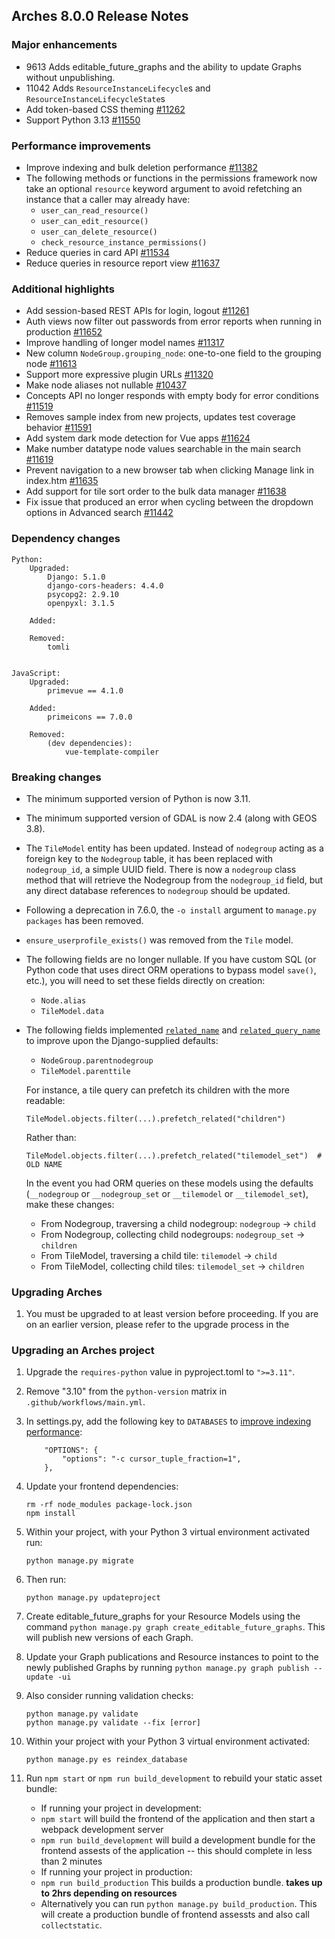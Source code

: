 Arches 8.0.0 Release Notes
--------------------------

### Major enhancements
- 9613 Adds editable_future_graphs and the ability to update Graphs without unpublishing.
- 11042 Adds `ResourceInstanceLifecycle`s and `ResourceInstanceLifecycleState`s
- Add token-based CSS theming [#11262](https://github.com/archesproject/arches/issues/11262)
- Support Python 3.13 [#11550](https://github.com/archesproject/arches/pull/11550)

### Performance improvements
- Improve indexing and bulk deletion performance [#11382](https://github.com/archesproject/arches/issues/11382)
- The following methods or functions in the permissions framework now take an optional ``resource`` keyword argument to avoid refetching an instance that a caller may already have:
    - `user_can_read_resource()`
    - `user_can_edit_resource()`
    - `user_can_delete_resource()`
    - `check_resource_instance_permissions()`
- Reduce queries in card API [#11534](https://github.com/archesproject/arches/pull/11534)
- Reduce queries in resource report view [#11637](https://github.com/archesproject/arches/pull/11637)

### Additional highlights
- Add session-based REST APIs for login, logout [#11261](https://github.com/archesproject/arches/issues/11261)
- Auth views now filter out passwords from error reports when running in production [#11652](https://github.com/archesproject/arches/issues/11652)
- Improve handling of longer model names [#11317](https://github.com/archesproject/arches/issues/11317)
- New column `NodeGroup.grouping_node`: one-to-one field to the grouping node [#11613](https://github.com/archesproject/arches/issues/11613)
- Support more expressive plugin URLs [#11320](https://github.com/archesproject/arches/issues/11320)
- Make node aliases not nullable [#10437](https://github.com/archesproject/arches/issues/10437)
- Concepts API no longer responds with empty body for error conditions [#11519](https://github.com/archesproject/arches/issues/11519)
- Removes sample index from new projects, updates test coverage behavior [#11591](https://github.com/archesproject/arches/issues/11519)
- Add system dark mode detection for Vue apps [#11624](https://github.com/archesproject/arches/issues/11624)
- Make number datatype node values searchable in the main search [#11619](https://github.com/archesproject/arches/issues/11619)
- Prevent navigation to a new browser tab when clicking Manage link in index.htm [#11635](https://github.com/archesproject/arches/issues/11635)
- Add support for tile sort order to the bulk data manager [#11638](https://github.com/archesproject/arches/pull/11638)
- Fix issue that produced an error when cycling between the dropdown options in Advanced search [#11442](https://github.com/archesproject/arches/issues/11442)

### Dependency changes
```
Python:
    Upgraded:
        Django: 5.1.0
        django-cors-headers: 4.4.0
        psycopg2: 2.9.10
        openpyxl: 3.1.5

    Added:

    Removed:
        tomli


JavaScript:
    Upgraded:
        primevue == 4.1.0

    Added:
        primeicons == 7.0.0

    Removed:
        (dev dependencies): 
            vue-template-compiler
```

### Breaking changes
- The minimum supported version of Python is now 3.11.

- The minimum supported version of GDAL is now 2.4 (along with GEOS 3.8).

- The `TileModel` entity has been updated. Instead of `nodegroup` acting as a foreign key to the `Nodegroup` table, it has been replaced with `nodegroup_id`, a simple UUID field. There is now a `nodegroup` class method that will retrieve the Nodegroup from the `nodegroup_id` field, but any direct database references to `nodegroup` should be updated.

- Following a deprecation in 7.6.0, the `-o install` argument to `manage.py packages` has been removed.

- `ensure_userprofile_exists()` was removed from the `Tile` model.

- The following fields are no longer nullable. If you have custom SQL (or Python code that uses direct ORM operations to bypass model `save()`, etc.), you will need to set these fields directly on creation:
    - `Node.alias`
    - `TileModel.data`

- The following fields implemented [`related_name`](https://docs.djangoproject.com/en/stable/ref/models/fields/#django.db.models.ForeignKey.related_name) and [`related_query_name`](https://docs.djangoproject.com/en/stable/ref/models/fields/#django.db.models.ForeignKey.related_query_name) to improve upon the Django-supplied defaults:
    - `NodeGroup.parentnodegroup`
    - `TileModel.parenttile`

    For instance, a tile query can prefetch its children with the more readable:
    ```
    TileModel.objects.filter(...).prefetch_related("children")
    ```

    Rather than:
    ```
    TileModel.objects.filter(...).prefetch_related("tilemodel_set")  # OLD NAME
    ```

    In the event you had ORM queries on these models using the defaults (`__nodegroup` or `__nodegroup_set` or `__tilemodel` or `__tilemodel_set`), make these changes:

    - From Nodegroup, traversing a child nodegroup: `nodegroup` -> `child`
    - From Nodegroup, collecting child nodegroups: `nodegroup_set` -> `children`
    - From TileModel, traversing a child tile: `tilemodel` -> `child`
    - From TileModel, collecting child tiles: `tilemodel_set` -> `children`


### Upgrading Arches

1. You must be upgraded to at least version   before proceeding. If you are on an earlier version, please refer to the upgrade process in the []()

### Upgrading an Arches project

1. Upgrade the `requires-python` value in pyproject.toml to `">=3.11"`.

1. Remove "3.10" from the `python-version` matrix in `.github/workflows/main.yml`.

1. In settings.py, add the following key to `DATABASES` to [improve indexing performance](https://github.com/archesproject/arches/issues/11382):
    ```
        "OPTIONS": {
            "options": "-c cursor_tuple_fraction=1",
        },
    ```

1. Update your frontend dependencies:
    ```
    rm -rf node_modules package-lock.json
    npm install
    ```

1. Within your project, with your Python 3 virtual environment activated run:
    ``` 
    python manage.py migrate
    ```

1. Then run:
    ```
    python manage.py updateproject
    ```

3. Create editable_future_graphs for your Resource Models using the command `python manage.py graph create_editable_future_graphs`. This will publish new versions of each Graph.

4. Update your Graph publications and Resource instances to point to the newly published Graphs by running `python manage.py graph publish --update -ui`

1. Also consider running validation checks:
    ```
    python manage.py validate
    python manage.py validate --fix [error]
    ```

5. Within your project with your Python 3 virtual environment activated:
    ```
    python manage.py es reindex_database
    ```

6. Run `npm start` or `npm run build_development` to rebuild your static asset bundle:
    - If running your project in development:
    -  `npm start` will build the frontend of the application and then start a webpack development server
    - `npm run build_development` will build a development bundle for the frontend assests of the application -- this should complete in less than 2 minutes
    - If running your project in production:
    - `npm run build_production` This builds a production bundle. **takes up to 2hrs depending on resources**
    - Alternatively you can run `python manage.py build_production`. This will create a production bundle of frontend assessts and also call `collectstatic`.

